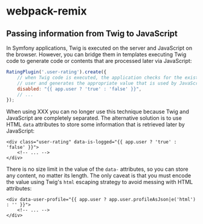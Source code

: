 # webpack-remix

## Passing information from Twig to JavaScript

In Symfony applications, Twig is executed on the server and JavaScript on the
browser. However, you can bridge them in templates executing Twig code to generate
code or contents that are processed later via JavaScript:

```js
RatingPlugin('.user-rating').create({
    // when Twig code is executed, the application checks for the existence of the
    // user and generates the appropriate value that is used by JavaScript later
    disabled: "{{ app.user ? 'true' : 'false' }}",
    // ...
});
```

When using XXX you can no longer use this technique because Twig and JavaScript
are completely separated. The alternative solution is to use HTML `data`
attributes to store some information that is retrieved later by JavaScript:

```twig
<div class="user-rating" data-is-logged="{{ app.user ? 'true' : 'false' }}">
    <!-- ... -->
</div>
```

There is no size limit in the value of the `data-` attributes, so you can store
any content, no matter its length. The only caveat is that you must encode the
value using Twig's `html` escaping strategy to avoid messing with HTML attributes:

```twig
<div data-user-profile="{{ app.user ? app.user.profileAsJson|e('html') : '' }}">
    <!-- ... -->
</div>
```
